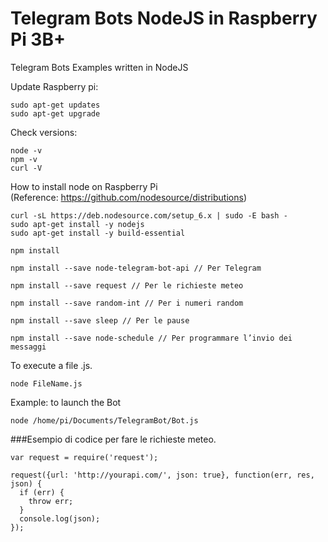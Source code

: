 # Telegram Bots NodeJS in Raspberry Pi 3B+
Telegram Bots Examples written in NodeJS  

Update Raspberry pi:  
~~~~
sudo apt-get updates
sudo apt-get upgrade
~~~~
Check versions:  
~~~~
node -v
npm -v
curl -V
~~~~

How to install node on Raspberry Pi  
(Reference: https://github.com/nodesource/distributions)
~~~~
curl -sL https://deb.nodesource.com/setup_6.x | sudo -E bash -
sudo apt-get install -y nodejs
sudo apt-get install -y build-essential

npm install

npm install --save node-telegram-bot-api // Per Telegram

npm install --save request // Per le richieste meteo

npm install --save random-int // Per i numeri random

npm install --save sleep // Per le pause

npm install --save node-schedule // Per programmare l’invio dei messaggi

~~~~
To execute a file .js. 
~~~~
node FileName.js
~~~~
Example: to launch the Bot  
~~~~
node /home/pi/Documents/TelegramBot/Bot.js
~~~~

###Esempio di codice per fare le richieste meteo.
~~~~
var request = require('request');

request({url: 'http://yourapi.com/', json: true}, function(err, res, json) {
  if (err) {
    throw err;
  }
  console.log(json);
});
~~~~
